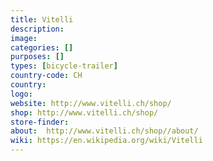 ```yaml
---
title: Vitelli
description:
image:
categories: []
purposes: []
types: [bicycle-trailer]
country-code: CH
country:
logo:
website: http://www.vitelli.ch/shop/
shop: http://www.vitelli.ch/shop/
store-finder:
about:  http://www.vitelli.ch/shop//about/
wiki: https://en.wikipedia.org/wiki/Vitelli
---
```

